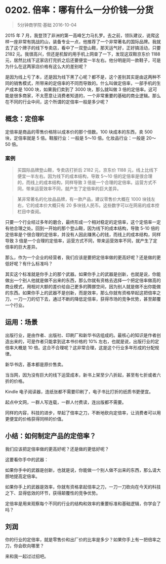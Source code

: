 # 0202. 倍率：哪有什么一分价钱一分货
> 5分钟商学院·基础
2016-10-04

2015 年 7 月，我登顶了非洲的第一高峰乞力马扎罗。去之前，领队建议，说爬这样一座非常有挑战的山，装备专业一点，他推荐了一个非常著名的国际品牌。我就去了这个牌子的线下专卖店，看中了一双登山鞋，那天运气好，正好搞活动，只要 2182 元。我很高兴，但还是机智的用手机上网查了一下，发现这双鞋京东价 1188 元，居然比线下这家店打完折之后还要便宜一半左右。他分明是同一款鞋子，可是为什么在这两家店价格有这么大的差别呢？

是因为线上亏了本，还是因为线下黑了心呢？都不是，这个差别其实是由这两种不同的销售模式，所带来的定倍率的不同而导致的。什么叫做定倍率，一部手机的生产成本是 1000 块，如果我们卖到了 3000 块，那么就叫做 3 倍的定倍率。这可能是很多商家，不太愿意让消费者知道的，一个非常重要的基础的商业逻辑。那么在不同的行业中间，这个所谓的定倍率一般是多少呢？

## 概念：定倍率
定倍率是商品的零售价格除以成本价的那个倍数。100 块成本的东西，卖 500 块，定倍率就是 5 倍。鞋服行业：一般是 5～10 倍。化妆品行业：一般是 20～50 倍。

### 案例
> 买国际品牌登山鞋，专卖店打折后 2182 元，京东价 1188 元，线上比线下便宜一半左右。因为线下的成本结构，导致 5～10 倍的定倍率是很合理的，而线上的成本结构，同样导致 3 倍是一个合理的定倍率。运营方式不同，带来运营效率不同，就产生了定倍率的巨大差异。

> 某非常著名的化妆品品牌，有一款产品，建议零售价大概在 1000 块钱左右，它的成本价大概只有 20 多块钱人民币。这些数字可以在网易的成本控栏目中查阅。

只要一个行业经过多年的磨合，最终形成一个相对稳定的定倍率，这个定倍率一定有他合理之处。回到一开始的那个登山鞋，因为线下的成本结构，导致 5-10 倍的定倍率是个很合理的定倍率，并没有人因此赚黑心的钱，而线上的成本结构，同样导致 3 倍是一个合理的定倍率，运营方式不同，带来运营效率不同，就产生了定倍率的巨大差异。

那么，作为一个企业的经营者，我们应该是要把定倍率做的更高好呢？还是做的更低好呢？有什么标准吗？

其实这个标准就是你手上的那个武器。如果你手上的武器是创新，也就是说，你能做出一个别人他就是做不出来的东西，那么你就有资格去选择一个把定倍率做高的商业模式，用相对大额的差价给自己更多的腾挪空间，因为别人就是做不出你能做的东西。如果你手上的武器不是创新，而是效率，那么你就有资格举起这把倍率之刀，一刀一刀的切下去，通过不断的降低定倍率，获得市场的竞争优势，甚至颠覆一个行业。

## 运用：场景
出版行业，是由作者、出版社、印刷厂和新华书店组成的。最核心的知识是作者创造出来的，可是作者只能拿到这本书价格的 10% 左右，也就是说，出版行业的定倍率大概是 10 倍。这合不合理呢？这非常合理，这是这个行业多年形成的分配规律。

新华书店，基本都是原价售卖。

当当网，因为没有巨大的线下运营成本，新书上架至少八折起，甚至有七折或者六折的价格。

Kindle 电子阅读器，连纸张都不需要印刷了，电子书比打折的纸质书更便宜。

起点中文网，一群人写连载，一群人付费读，连出版都不需要。

同样的内容，科技的进步，举起了倍率之刀，不断地砍向定倍率，让消费者可以用更便宜的价格获得同样的价值。

## 小结：如何制定产品的定倍率？
我们应该把定倍率做的更高好呢？还是做的更低好呢？

这要看你手中的武器：

如果你手中的武器是创新，也就是说，你能做一个别人做不出来的东西，那么请大胆地提高定倍率。

如果你手上的武器是效率，你就有资格拿起倍率之刀，一刀一刀砍向在今天的科技之下、显得低效的环节，获得颠覆性的竞争优势。

定倍率是用来观察每个不同的行业的结构和效率的重要标准和基础逻辑，你学会了吗？

## 刘润
你的行业的定倍率，就是零售价和出厂价的比率是多少？如果你手上有一把倍率之刀，你会砍向哪里？

来和我一起过过招吧。


